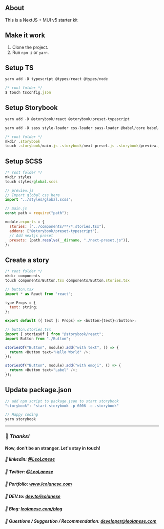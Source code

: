 ## About

This is a NextJS + MUI v5 starter kit

## Make it work

1. Clone the project.
2. Run `npm i` or `yarn`.

## Setup TS
```js
yarn add -D typescript @types/react @types/node
```

```js
/* root folder */
$ touch tsconfig.json
```

## Setup Storybook

```js
yarn add -D @storybook/react @storybook/preset-typescript
```

```js
yarn add -D sass style-loader css-loader sass-loader @babel/core babel-loader babel-preset-react-app
```

```js
/* root folder */
mkdir .storybook
touch .storybook/main.js .storybook/next-preset.js .storybook/preview.js
```

## Setup SCSS

```js
/* root folder */
mkdir styles
touch styles/global.scss
```

```js
// preview.js
// Import global css here
import "../styles/global.scss";
```

```js
// main.js
const path = require("path");

module.exports = {
  stories: ["../components/**/*.stories.tsx"],
  addons: ["@storybook/preset-typescript"],
  // Add nextjs preset
  presets: [path.resolve(__dirname, "./next-preset.js")],
};
```

## Create a story

```js
/* root folder */
mkdir components
touch components/Button.tsx components/Button.stories.tsx
```

```js
// button.tsx
import * as React from "react";

type Props = {
  text: string;
};

export default ({ text }: Props) => <button>{text}</button>;
```

```js
// button.stories.tsx
import { storiesOf } from "@storybook/react";
import Button from "./Button";

storiesOf("Button", module).add("with text", () => {
  return <Button text="Hello World" />;
});

storiesOf("Button", module).add("with emoji", () => {
  return <Button text="Label" />;
});
```

## Update package.json

```js
// add npm script to package.json to start storybook
"storybook": "start-storybook -p 6006 -c .storybook"
```

```js
// Happy coding
yarn storybook
```

---
### :100: <i>Thanks!</i>
#### Now, don't be an stranger. Let's stay in touch!

##### :radio_button: linkedin: <a href="https://www.linkedin.com/in/leolanese/" target="_blank">@LeoLanese</a>
##### :radio_button: Twitter: <a href="https://twitter.com/LeoLanese" target="_blank">@LeoLanese</a>
##### :radio_button: Portfolio: <a href="https://www.leolanese.com" target="_blank">www.leolanese.com</a>
##### :radio_button: DEV.to: <a href="https://www.dev.to/leolanese" target="_blank">dev.to/leolanese</a>
##### :radio_button: Blog: <a href="https://www.leolanese.com/blog" target="_blank">leolanese.com/blog</a>
##### :radio_button: Questions / Suggestion / Recommendation: developer@leolanese.com

